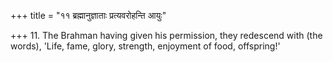 +++
title = "११ ब्रह्मानुज्ञाताः प्रत्यवरोहन्ति आयुः"

+++
11. The Brahman having given his permission, they redescend with (the words), 'Life, fame, glory, strength, enjoyment of food, offspring!'

